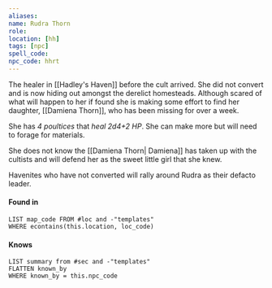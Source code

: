 ```yaml
---
aliases: 
name: Rudra Thorn
role: 
location: [hh]
tags: [npc]
spell_code: 
npc_code: hhrt
---
```

The healer in [[Hadley's Haven]] before the cult arrived.  She did not convert and is now hiding out amongst the derelict homesteads.  Although scared of what will happen to her if found she is making some effort to find her daughter, [[Damiena Thorn]], who has been missing for over a week.

She has *4 poultices* that *heal 2d4+2 HP*.  She can make more but will need to forage for materials.

She does not know the [[Damiena Thorn| Damiena]] has taken up with the cultists and will defend her as the sweet little girl that she knew.

Havenites who have not converted will rally around Rudra as their defacto leader.

#### Found in
```dataview
LIST map_code FROM #loc and -"templates"
WHERE econtains(this.location, loc_code)
```

#### Knows
```dataview
LIST summary from #sec and -"templates"
FLATTEN known_by
WHERE known_by = this.npc_code
```